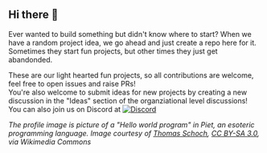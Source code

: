 ## Hi there 👋

Ever wanted to build something but didn't know where to start? When we have a random project idea, we go ahead and just create a repo here for it. Sometimes they start fun projects, but other times they just get abandonded.

These are our light hearted fun projects, so all contributions are welcome, feel free to open issues and raise PRs!<br>
You're also welcome to submit ideas for new projects by creating a new discussion in the "Ideas" section of the organziational level discussions!
You can also join us on Discord at [![Discord](https://img.shields.io/discord/947260572041363497.svg?label=Let's+Build+A+...&logo=discord)](https://discord.gg/hC6R5CtEq7)

_The profile image is picture of a "Hello world program" in Piet, an esoteric programming language. Image courtesy of <a href="https://commons.wikimedia.org/wiki/File:Piet_Program_Hello_World.gif">Thomas Schoch</a>, <a href="https://creativecommons.org/licenses/by-sa/3.0">CC BY-SA 3.0</a>, via Wikimedia Commons_
